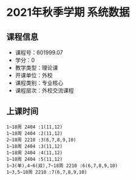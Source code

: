 # 2021年秋季学期 系统数据 






## 课程信息

- 课程号：601999.07
- 学分：0
- 教学类型：理论课
- 开课单位：外校
- 课程类别：专业核心
- 课程层次：外校交流课程

## 上课时间

```
1~18周 2404 :1(11,12)
1~18周 2404 :2(11,12)
2~18周 2210 :3(6,7,8,9,10)
1~18周 2404 :3(11,12)
1~18周 2404 :4(11,12)
1~18周 2404 :5(11,12)
1~3(单),4~6(双),7~18周 2210 :6(6,7,8,9,10)
1~3,5~18周 2210 :7(6,7,8,9,10)
```

